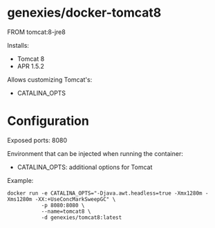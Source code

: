 # genexies/docker-tomcat8

FROM tomcat:8-jre8

 Installs:
 - Tomcat 8
 - APR 1.5.2

 Allows customizing Tomcat's:
  - CATALINA_OPTS

 # Configuration

 Exposed ports: 8080

 Environment that can be injected when running the container:
  - CATALINA_OPTS: additional options for Tomcat

  Example:
  ```
  docker run -e CATALINA_OPTS="-Djava.awt.headless=true -Xmx1280m -Xms1280m -XX:+UseConcMarkSweepGC" \
             -p 8080:8080 \
             --name=tomcat8 \
             -d genexies/tomcat8:latest
  ```